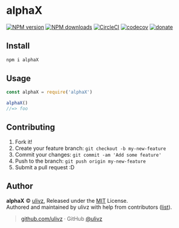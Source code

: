 # alphaX

[![NPM version](https://img.shields.io/npm/v/alphaX.svg?style=flat)](https://npmjs.com/package/alphaX) [![NPM downloads](https://img.shields.io/npm/dm/alphaX.svg?style=flat)](https://npmjs.com/package/alphaX) [![CircleCI](https://circleci.com/gh/ULIVZ/alphaX/tree/master.svg?style=shield)](https://circleci.com/gh/ULIVZ/alphaX/tree/master)  [![codecov](https://codecov.io/gh/ULIVZ/alphaX/branch/master/graph/badge.svg)](https://codecov.io/gh/ULIVZ/alphaX)
 [![donate](https://img.shields.io/badge/$-donate-ff69b4.svg?maxAge=2592000&style=flat)](https://github.com/ULIVZ/donate)

## Install

```bash
npm i alphaX
```

## Usage

```js
const alphaX = require('alphaX')

alphaX()
//=> foo
```

## Contributing

1. Fork it!
2. Create your feature branch: `git checkout -b my-new-feature`
3. Commit your changes: `git commit -am 'Add some feature'`
4. Push to the branch: `git push origin my-new-feature`
5. Submit a pull request :D


## Author

**alphaX** © [ulivz](https://github.com/ULIVZ), Released under the [MIT](./LICENSE) License.<br>
Authored and maintained by ulivz with help from contributors ([list](https://github.com/ULIVZ/alphaX/contributors)).

> [github.com/ulivz](https://github.com/ulivz) · GitHub [@ulivz](https://github.com/ULIVZ)
